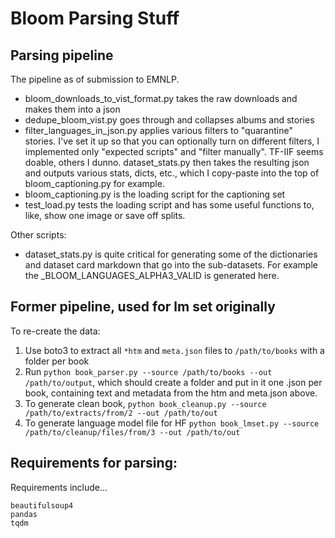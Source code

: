 # Bloom Parsing Stuff

## Parsing pipeline 
The pipeline as of submission to EMNLP.
- bloom_downloads_to_vist_format.py takes the raw downloads and makes them into a json
- dedupe_bloom_vist.py goes through and collapses albums and stories
- filter_languages_in_json.py applies various filters to "quarantine" stories. I've set it up so that you can optionally turn on different filters, I implemented only "expected scripts" and "filter manually". TF-IIF seems doable, others I dunno.
dataset_stats.py then takes the resulting json and outputs various stats, dicts, etc., which I copy-paste into the top of bloom_captioning.py for example.
- bloom_captioning.py is the loading script for the captioning set
- test_load.py tests the loading script and has some useful functions to, like, show one image or save off splits.

Other scripts: 
- dataset_stats.py is quite critical for generating some of the dictionaries and dataset card markdown that go into the sub-datasets. For example the _BLOOM_LANGUAGES_ALPHA3_VALID is generated here. 



## Former pipeline, used for lm set originally

To re-create the data:

1. Use boto3 to extract all `*htm` and `meta.json` files to `/path/to/books` with a folder per book
2. Run `python book_parser.py --source /path/to/books --out /path/to/output`, which should create a folder and put in it one .json per book, containing text and metadata from the htm and meta.json above. 
3. To generate clean book, `python book_cleanup.py --source /path/to/extracts/from/2 --out /path/to/out`
4. To generate language model file for HF `python book_lmset.py --source /path/to/cleanup/files/from/3 --out /path/to/out`

## Requirements for parsing: 

Requirements include...
```
beautifulsoup4
pandas
tqdm
```
